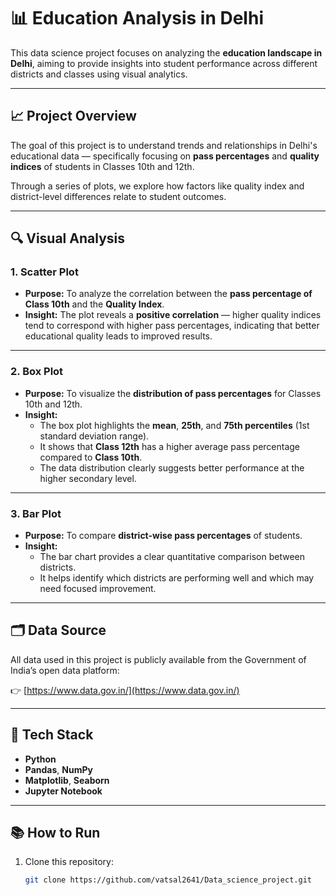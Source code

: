 # 📊 Education Analysis in Delhi

This data science project focuses on analyzing the **education landscape in Delhi**, aiming to provide insights into student performance across different districts and classes using visual analytics.

---

## 📈 Project Overview

The goal of this project is to understand trends and relationships in Delhi's educational data — specifically focusing on **pass percentages** and **quality indices** of students in Classes 10th and 12th.

Through a series of plots, we explore how factors like quality index and district-level differences relate to student outcomes.

---

## 🔍 Visual Analysis

### 1. **Scatter Plot**
- **Purpose:** To analyze the correlation between the **pass percentage of Class 10th** and the **Quality Index**.
- **Insight:** The plot reveals a **positive correlation** — higher quality indices tend to correspond with higher pass percentages, indicating that better educational quality leads to improved results.

---

### 2. **Box Plot**
- **Purpose:** To visualize the **distribution of pass percentages** for Classes 10th and 12th.
- **Insight:**  
  - The box plot highlights the **mean**, **25th**, and **75th percentiles** (1st standard deviation range).  
  - It shows that **Class 12th** has a higher average pass percentage compared to **Class 10th**.  
  - The data distribution clearly suggests better performance at the higher secondary level.

---

### 3. **Bar Plot**
- **Purpose:** To compare **district-wise pass percentages** of students.  
- **Insight:**  
  - The bar chart provides a clear quantitative comparison between districts.  
  - It helps identify which districts are performing well and which may need focused improvement.

---

## 🗂️ Data Source

All data used in this project is publicly available from the Government of India’s open data platform:

👉 [https://www.data.gov.in/](https://www.data.gov.in/)

---

## 🧰 Tech Stack

- **Python**
- **Pandas**, **NumPy**
- **Matplotlib**, **Seaborn**
- **Jupyter Notebook**

---

## 📚 How to Run

1. Clone this repository:
   ```bash
   git clone https://github.com/vatsal2641/Data_science_project.git

